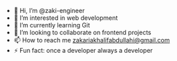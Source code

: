 - 👋 Hi, I’m @zaki-engineer
- 👀 I’m interested in web development
- 🌱 I’m currently learning Git
- 💞️ I’m looking to collaborate on frontend projects
- 📫 How to reach me zakariakhalifabdullahi@gmail.com
- ⚡ Fun fact: once a developer always a developer

<!---
zaki-engineer/zaki-engineer is a ✨ special ✨ repository because its `README.md` (this file) appears on your GitHub profile.
You can click the Preview link to take a look at your changes.
--->
